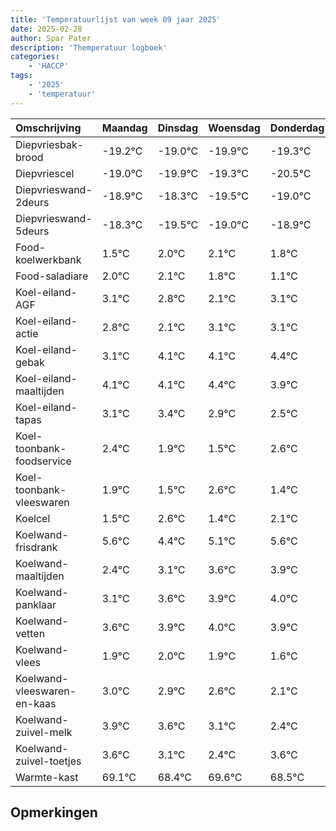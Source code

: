 ```yaml
---
title: 'Temperatuurlijst van week 09 jaar 2025'
date: 2025-02-28
author: Spar Pater
description: 'Themperatuur logboek'
categories:
    - 'HACCP'
tags:
    - '2025'
    - 'temperatuur'
---
```

|Omschrijving|Maandag|Dinsdag|Woensdag|Donderdag|Vrijdag|Zaterdag|Zondag|
|:---|:---|:---|:---|:---|:---|:---|:---|
|Diepvriesbak-brood|-19.2°C|-19.0°C|-19.9°C|-19.3°C|-20.5°C| | |
|Diepvriescel|-19.0°C|-19.9°C|-19.3°C|-20.5°C|-20.0°C| | |
|Diepvrieswand-2deurs|-18.9°C|-18.3°C|-19.5°C|-19.0°C|-18.9°C| | |
|Diepvrieswand-5deurs|-18.3°C|-19.5°C|-19.0°C|-18.9°C|-19.2°C| | |
|Food-koelwerkbank|1.5°C|2.0°C|2.1°C|1.8°C|1.1°C| | |
|Food-saladiare|2.0°C|2.1°C|1.8°C|1.1°C|2.1°C| | |
|Koel-eiland-AGF|3.1°C|2.8°C|2.1°C|3.1°C|3.1°C| | |
|Koel-eiland-actie|2.8°C|2.1°C|3.1°C|3.1°C|3.4°C| | |
|Koel-eiland-gebak|3.1°C|4.1°C|4.1°C|4.4°C|3.9°C| | |
|Koel-eiland-maaltijden|4.1°C|4.1°C|4.4°C|3.9°C|3.5°C| | |
|Koel-eiland-tapas|3.1°C|3.4°C|2.9°C|2.5°C|3.6°C| | |
|Koel-toonbank-foodservice|2.4°C|1.9°C|1.5°C|2.6°C|1.4°C| | |
|Koel-toonbank-vleeswaren|1.9°C|1.5°C|2.6°C|1.4°C|2.1°C| | |
|Koelcel|1.5°C|2.6°C|1.4°C|2.1°C|2.6°C| | |
|Koelwand-frisdrank|5.6°C|4.4°C|5.1°C|5.6°C|5.9°C| | |
|Koelwand-maaltijden|2.4°C|3.1°C|3.6°C|3.9°C|4.0°C| | |
|Koelwand-panklaar|3.1°C|3.6°C|3.9°C|4.0°C|3.9°C| | |
|Koelwand-vetten|3.6°C|3.9°C|4.0°C|3.9°C|3.6°C| | |
|Koelwand-vlees|1.9°C|2.0°C|1.9°C|1.6°C|1.1°C| | |
|Koelwand-vleeswaren-en-kaas|3.0°C|2.9°C|2.6°C|2.1°C|1.4°C| | |
|Koelwand-zuivel-melk|3.9°C|3.6°C|3.1°C|2.4°C|3.6°C| | |
|Koelwand-zuivel-toetjes|3.6°C|3.1°C|2.4°C|3.6°C|2.5°C| | |
|Warmte-kast|69.1°C|68.4°C|69.6°C|68.5°C|69.3°C| | |

## Opmerkingen


